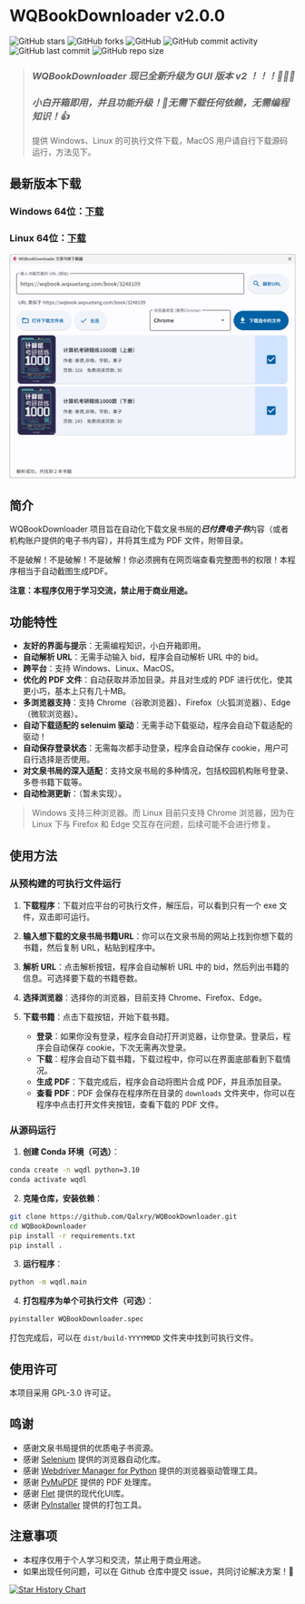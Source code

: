 # WQBookDownloader v2.0.0

<!-- Github Stats -->
![GitHub stars](https://img.shields.io/github/stars/Qalxry/WQBookDownloader?style=social)
![GitHub forks](https://img.shields.io/github/forks/Qalxry/WQBookDownloader?style=social)
![GitHub](https://img.shields.io/github/license/Qalxry/WQBookDownloader)
![GitHub commit activity](https://img.shields.io/github/commit-activity/m/Qalxry/WQBookDownloader)
![GitHub last commit](https://img.shields.io/github/last-commit/Qalxry/WQBookDownloader)
![GitHub repo size](https://img.shields.io/github/repo-size/Qalxry/WQBookDownloader)

> ### *WQBookDownloader 现已全新升级为 GUI 版本 v2 ！！！🚀🚀🚀*
>
> ### *小白开箱即用，并且功能升级！🤗无需下载任何依赖，无需编程知识！👍*
>
> 提供 Windows、Linux 的可执行文件下载，MacOS 用户请自行下载源码运行，方法见下。

## 最新版本下载

### Windows 64位：[下载](https://github.com/Qalxry/WQBookDownloader/releases/download/GUI/WQBookDownloader-v2.0.0-win64.zip)

### Linux 64位：[下载](https://github.com/Qalxry/WQBookDownloader/releases/download/GUI/WQBookDownloader-v2.0.0-linux64.zip)

![界面](./assets/image.png)

## 简介

WQBookDownloader 项目旨在自动化下载文泉书局的***已付费电子书***内容（或者机构账户提供的电子书内容），并将其生成为 PDF 文件，附带目录。

不是破解！不是破解！不是破解！你必须拥有在网页端查看完整图书的权限！本程序相当于自动截图生成PDF。

**注意：本程序仅用于学习交流，禁止用于商业用途。**

## 功能特性

- **友好的界面与提示**：无需编程知识，小白开箱即用。
- **自动解析 URL**：无需手动输入 bid，程序会自动解析 URL 中的 bid。
- **跨平台**：支持 Windows、Linux、MacOS。
- **优化的 PDF 文件**：自动获取并添加目录。并且对生成的 PDF 进行优化，使其更小巧，基本上只有几十MB。
- **多浏览器支持**：支持 Chrome（谷歌浏览器）、Firefox（火狐浏览器）、Edge（微软浏览器）。
- **自动下载适配的 selenuim 驱动**：无需手动下载驱动，程序会自动下载适配的驱动！
- **自动保存登录状态**：无需每次都手动登录，程序会自动保存 cookie，用户可自行选择是否使用。
- **对文泉书局的深入适配**：支持文泉书局的多种情况，包括校园机构账号登录、多卷书籍下载等。
- **自动检测更新**：（暂未实现）。

> Windows 支持三种浏览器。而 Linux 目前只支持 Chrome 浏览器，因为在 Linux 下与 Firefox 和 Edge 交互存在问题，后续可能不会进行修复。

## 使用方法

### 从预构建的可执行文件运行

1. **下载程序**：下载对应平台的可执行文件，解压后，可以看到只有一个 exe 文件，双击即可运行。

2. **输入想下载的文泉书局书籍URL**：你可以在文泉书局的网站上找到你想下载的书籍，然后复制 URL，粘贴到程序中。

3. **解析 URL**：点击解析按钮，程序会自动解析 URL 中的 bid，然后列出书籍的信息。可选择要下载的书籍卷数。

4. **选择浏览器**：选择你的浏览器，目前支持 Chrome、Firefox、Edge。

5. **下载书籍**：点击下载按钮，开始下载书籍。
    - **登录**：如果你没有登录，程序会自动打开浏览器，让你登录。登录后，程序会自动保存 cookie，下次无需再次登录。
    - **下载**：程序会自动下载书籍，下载过程中，你可以在界面底部看到下载情况。
    - **生成 PDF**：下载完成后，程序会自动将图片合成 PDF，并且添加目录。
    - **查看 PDF**：PDF 会保存在程序所在目录的 `downloads` 文件夹中，你可以在程序中点击打开文件夹按钮，查看下载的 PDF 文件。

### 从源码运行

1. **创建 Conda 环境（可选）**：

```bash
conda create -n wqdl python=3.10
conda activate wqdl
```

2. **克隆仓库，安装依赖**：

```bash
git clone https://github.com/Qalxry/WQBookDownloader.git
cd WQBookDownloader
pip install -r requirements.txt
pip install .
```

3. **运行程序**：

```bash
python -m wqdl.main
```

4. **打包程序为单个可执行文件（可选）**：

```bash
pyinstaller WQBookDownloader.spec
```

打包完成后，可以在 `dist/build-YYYYMMDD` 文件夹中找到可执行文件。

## 使用许可

本项目采用 GPL-3.0 许可证。

## 鸣谢

- 感谢文泉书局提供的优质电子书资源。
- 感谢 [Selenium](https://www.selenium.dev/) 提供的浏览器自动化库。
- 感谢 [Webdriver Manager for Python](https://github.com/SergeyPirogov/webdriver_manager) 提供的浏览器驱动管理工具。
- 感谢 [PyMuPDF](https://pymupdf.readthedocs.io/en/latest/) 提供的 PDF 处理库。
- 感谢 [Flet](https://flet.dev/) 提供的现代化UI库。
- 感谢 [PyInstaller](https://www.pyinstaller.org/) 提供的打包工具。

## 注意事项

- 本程序仅用于个人学习和交流，禁止用于商业用途。
- 如果出现任何问题，可以在 Github 仓库中提交 issue，共同讨论解决方案！🤗



<!-- Star History Badge -->
[![Star History Chart](https://api.star-history.com/svg?repos=Qalxry/WQBookDownloader&type=Date)](https://star-history.com/#Qalxry/WQBookDownloader&Date)